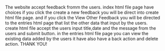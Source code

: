 The website accept feedback fromm the users.
index html file page have choices if you click the create a new feedback you will be direct into create html file page. 
and if you click the View Other Feedback you will be directed to the entries html page that list the other data that input by the users.
create html file accept the users input title,date and the message from the users and submit button.
in the entries html file page you can view the existing data added by the users it have also have a back action and delete action.
THANK YOU!
